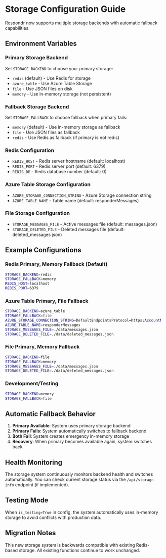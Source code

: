 # Storage Configuration Guide

Respondr now supports multiple storage backends with automatic fallback capabilities.

## Environment Variables

### Primary Storage Backend
Set `STORAGE_BACKEND` to choose your primary storage:
- `redis` (default) - Use Redis for storage
- `azure_table` - Use Azure Table Storage
- `file` - Use JSON files on disk
- `memory` - Use in-memory storage (not persistent)

### Fallback Storage Backend
Set `STORAGE_FALLBACK` to choose fallback when primary fails:
- `memory` (default) - Use in-memory storage as fallback
- `file` - Use JSON files as fallback
- `redis` - Use Redis as fallback (if primary is not redis)

### Redis Configuration
- `REDIS_HOST` - Redis server hostname (default: localhost)
- `REDIS_PORT` - Redis server port (default: 6379)
- `REDIS_DB` - Redis database number (default: 0)

### Azure Table Storage Configuration
- `AZURE_STORAGE_CONNECTION_STRING` - Azure Storage connection string
- `AZURE_TABLE_NAME` - Table name (default: responderMessages)

### File Storage Configuration
- `STORAGE_MESSAGES_FILE` - Active messages file (default: messages.json)
- `STORAGE_DELETED_FILE` - Deleted messages file (default: deleted_messages.json)

## Example Configurations

### Redis Primary, Memory Fallback (Default)
```bash
STORAGE_BACKEND=redis
STORAGE_FALLBACK=memory
REDIS_HOST=localhost
REDIS_PORT=6379
```

### Azure Table Primary, File Fallback
```bash
STORAGE_BACKEND=azure_table
STORAGE_FALLBACK=file
AZURE_STORAGE_CONNECTION_STRING=DefaultEndpointsProtocol=https;AccountName=...
AZURE_TABLE_NAME=responderMessages
STORAGE_MESSAGES_FILE=./data/messages.json
STORAGE_DELETED_FILE=./data/deleted_messages.json
```

### File Primary, Memory Fallback
```bash
STORAGE_BACKEND=file
STORAGE_FALLBACK=memory
STORAGE_MESSAGES_FILE=./data/messages.json
STORAGE_DELETED_FILE=./data/deleted_messages.json
```

### Development/Testing
```bash
STORAGE_BACKEND=memory
STORAGE_FALLBACK=file
```

## Automatic Fallback Behavior

1. **Primary Available**: System uses primary storage backend
2. **Primary Fails**: System automatically switches to fallback backend
3. **Both Fail**: System creates emergency in-memory storage
4. **Recovery**: When primary becomes available again, system switches back

## Health Monitoring

The storage system continuously monitors backend health and switches automatically.
You can check current storage status via the `/api/storage-info` endpoint (if implemented).

## Testing Mode

When `is_testing=True` in config, the system automatically uses in-memory storage
to avoid conflicts with production data.

## Migration Notes

This new storage system is backwards compatible with existing Redis-based storage.
All existing functions continue to work unchanged.